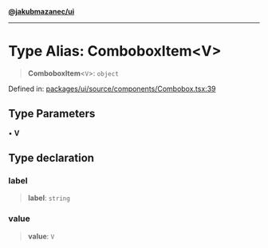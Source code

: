 [**@jakubmazanec/ui**](../README.md)

---

# Type Alias: ComboboxItem\<V\>

> **ComboboxItem**\<`V`\>: `object`

Defined in:
[packages/ui/source/components/Combobox.tsx:39](https://github.com/jakubmazanec/tools/blob/dd3219e5c9e39fb2c6c2fa06c4f20acd2118ac84/packages/ui/source/components/Combobox.tsx#L39)

## Type Parameters

• **V**

## Type declaration

### label

> **label**: `string`

### value

> **value**: `V`
